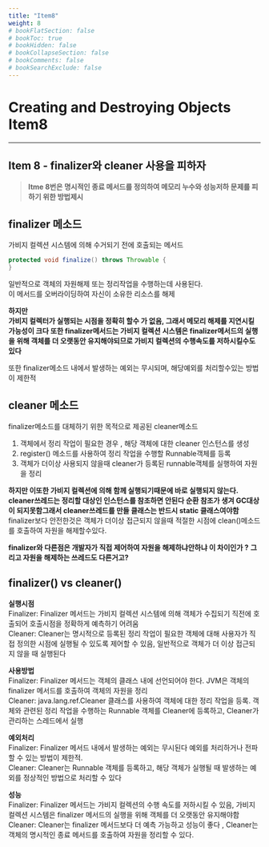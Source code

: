 ```yaml
---
title: "Item8"
weight: 8
# bookFlatSection: false
# bookToc: true
# bookHidden: false
# bookCollapseSection: false
# bookComments: false
# bookSearchExclude: false
---
```


# Creating and Destroying Objects Item8
* * *

## **Item 8 - finalizer와 cleaner 사용을 피하자**

> **Itme 8번은 명시적인 종료 메서드를 정의하여 메모리 누수와 성능저하 문제를 피하기 위한 방법제시**

## **finalizer 메소드**

가비지 컬렉션 시스템에 의해 수거되기 전에 호출되는 메서드
```java
protected void finalize() throws Throwable {
}
```
일반적으로 객체의 자원해제 또는 정리작업을 수행하는데 사용된다.   
이 메서드를 오버라이딩하여 자신이 소유한 리소스를 해제

**하지만   
가비지 컬렉터가 실행되는 시점을 정확히 할수 가 없음, 그래서 메모리 해제를 지연시킬 가능성이 크다
또한 finalizer메서드는 가비지 컬렉션 시스템은 finalizer메서드의 실행을 위해 객체를 더 오랫동안 유지해야되므로  가비지 컬렉션의 수행속도를 저하시킬수도 있다**

또한 finalizer메소드 내에서 발생하는 예외는 무시되며, 해당예외를 처리할수있는 방법이 제한적


## **cleaner 메소드**

finalizer메소드를 대체하기 위한 목적으로 제공된 cleaner메소드   

1. 객체에서 정리 작업이 필요한 경우 , 해당 객체에 대한 cleaner 인스턴스를 생성
2. register() 메소드를 사용하여 정리 작업을 수행할 Runnable객체를 등록
3. 객체가 더이상 사용되지 않을때 cleaner가 등록된 runnable객체를 실행하여 자원을 정리

**하지만 이또한 가비지 컬렉션에 의해 함께 실행되기때문에 바로 실행되지 않는다.   
cleaner쓰레드는 정리할 대상인 인스턴스를 참조하면 안된다 순환 참조가 생겨 GC대상이 되지못함그래서 cleaner쓰레드를 만들 클래스는 반드시 static 클래스여야함**
finalizer보다 안전한것은 객체가 더이상 접근되지 않을때 적절한 시점에 clean()메소드를 호출하여 자원을 해제할수있다.   

**finalizer와 다른점은 개발자가 직접 제어하여 자원을 해제하냐안하냐 이 차이인가 ?**
**그리고 자원을 해제하는 쓰레드도 다른거고?**

## **finalizer() vs cleaner()**

 **실행시점**
<br>
Finalizer: Finalizer 메서드는 가비지 컬렉션 시스템에 의해 객체가 수집되기 직전에 호출되어 호출시점을 정확하게 예측하기 어려움 
<br>
Cleaner: Cleaner는 명시적으로 등록된 정리 작업이 필요한 객체에 대해 사용자가 직접 정의한 시점에 실행될 수 있도록 제어할 수 있음, 일반적으로 객체가 더 이상 접근되지 않을 때 실행된다
<br>

 **사용방법**
<br>
Finalizer: Finalizer 메서드는 객체의 클래스 내에 선언되어야 한다. JVM은 객체의 finalizer 메서드를 호출하여 객체의 자원을 정리
<br>
Cleaner: java.lang.ref.Cleaner 클래스를 사용하여 객체에 대한 정리 작업을 등록. 객체와 관련된 정리 작업을 수행하는 Runnable 객체를 Cleaner에 등록하고, Cleaner가 관리하는 스레드에서 실행
<br>

 **예외처리**
<br>
Finalizer: Finalizer 메서드 내에서 발생하는 예외는 무시된다  예외를 처리하거나 전파할 수 있는 방법이 제한적.
<br>
Cleaner: Cleaner는 Runnable 객체를 등록하고, 해당 객체가 실행될 때 발생하는 예외를 정상적인 방법으로 처리할 수 있다
<br>

 **성능**
<br>
Finalizer: Finalizer 메서드는 가비지 컬렉션의 수행 속도를 저하시킬 수 있음, 가비지 컬렉션 시스템은 finalizer 메서드의 실행을 위해 객체를 더 오랫동안 유지해야함
<br>
Cleaner: Cleaner는 finalizer 메서드보다 더 예측 가능하고 성능이 좋다 , Cleaner는 객체의 명시적인 종료 메서드를 호출하여 자원을 정리할 수 있다.
 
